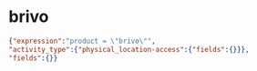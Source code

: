 brivo
=====

```JSON
{"expression":"product = \"brivo\"",
"activity_type":{"physical_location-access":{"fields":{}}},
"fields":{}}
```